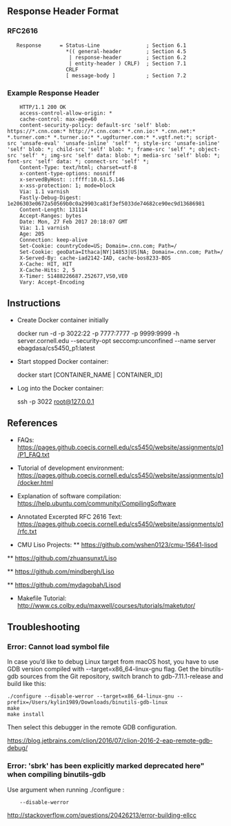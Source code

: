 ## Response Header Format
### RFC2616 


       Response      = Status-Line               ; Section 6.1
                       *(( general-header        ; Section 4.5
                        | response-header        ; Section 6.2
                        | entity-header ) CRLF)  ; Section 7.1
                       CRLF
                       [ message-body ]          ; Section 7.2

### Example Response Header 


        HTTP/1.1 200 OK
        access-control-allow-origin: *
        cache-control: max-age=60
        content-security-policy: default-src 'self' blob: https://*.cnn.com:* http://*.cnn.com:* *.cnn.io:* *.cnn.net:* *.turner.com:* *.turner.io:* *.ugdturner.com:* *.vgtf.net:*; script-src 'unsafe-eval' 'unsafe-inline' 'self' *; style-src 'unsafe-inline' 'self' blob: *; child-src 'self' blob: *; frame-src 'self' *; object-src 'self' *; img-src 'self' data: blob: *; media-src 'self' blob: *; font-src 'self' data: *; connect-src 'self' *;
        Content-Type: text/html; charset=utf-8
        x-content-type-options: nosniff
        x-servedByHost: ::ffff:10.61.5.146
        x-xss-protection: 1; mode=block
        Via: 1.1 varnish
        Fastly-Debug-Digest: 1e206303e0672a50569b0c0a29903ca81f3ef5033de74682ce90ec9d13686981
        Content-Length: 131114
        Accept-Ranges: bytes
        Date: Mon, 27 Feb 2017 20:18:07 GMT
        Via: 1.1 varnish
        Age: 205
        Connection: keep-alive
        Set-Cookie: countryCode=US; Domain=.cnn.com; Path=/
        Set-Cookie: geoData=Ithaca|NY|14853|US|NA; Domain=.cnn.com; Path=/
        X-Served-By: cache-iad2142-IAD, cache-bos8233-BOS
        X-Cache: HIT, HIT
        X-Cache-Hits: 2, 5
        X-Timer: S1488226687.252677,VS0,VE0
        Vary: Accept-Encoding


## Instructions

* Create Docker container initially


    docker run -d -p 3022:22 -p 7777:7777 -p 9999:9999 -h server.cornell.edu   --security-opt seccomp:unconfined  --name server ebagdasa/cs5450_p1:latest 

* Start stopped Docker container:


    docker start [CONTAINER_NAME | CONTAINER_ID]

* Log into the Docker container:


    ssh -p 3022 root@127.0.0.1

## References

* FAQs: https://pages.github.coecis.cornell.edu/cs5450/website/assignments/p1/P1_FAQ.txt

* Tutorial of development environment: https://pages.github.coecis.cornell.edu/cs5450/website/assignments/p1/docker.html

* Explanation of software compilation: https://help.ubuntu.com/community/CompilingSoftware

* Annotated Excerpted RFC 2616 Text: https://pages.github.coecis.cornell.edu/cs5450/website/assignments/p1/rfc.txt

* CMU Liso Projects: 
** https://github.com/wshen0123/cmu-15641-lisod

** https://github.com/zhuansunxt/Liso

** https://github.com/mindbergh/Liso

** https://github.com/mydagobah/Lisod

* Makefile Tutorial: http://www.cs.colby.edu/maxwell/courses/tutorials/maketutor/


## Troubleshooting

### Error: Cannot load symbol file

In case you’d like to debug Linux target from macOS host, you have to use GDB version compiled with --target=x86_64-linux-gnu flag. Get the binutils-gdb sources from the Git repository, switch branch to gdb-7.11.1-release and build like this:


    ./configure --disable-werror --target=x86_64-linux-gnu --prefix=/Users/kylin1989/Downloads/binutils-gdb-linux
    make
    make install
Then select this debugger in the remote GDB configuration.

https://blog.jetbrains.com/clion/2016/07/clion-2016-2-eap-remote-gdb-debug/

### Error: 'sbrk' has been explicitly marked deprecated here" when compiling binutils-gdb

Use argument when running ./configure :
        
        --disable-werror

http://stackoverflow.com/questions/20426213/error-building-ellcc


